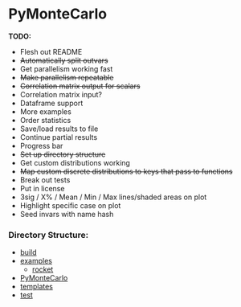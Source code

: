 # PyMonteCarlo

**TODO:**

* Flesh out README
* ~~Automatically split outvars~~
* Get parallelism working fast
* ~~Make parallelism repeatable~~
* ~~Correlation matrix output for scalars~~
* Correlation matrix input?
* Dataframe support
* More examples
* Order statistics
* Save/load results to file
* Continue partial results
* Progress bar
* ~~Set up directory structure~~
* Get custom distributions working
* ~~Map custom discrete distributions to keys that pass to functions~~
* Break out tests
* Put in license
* 3sig / X% / Mean / Min / Max lines/shaded areas on plot 
* Highlight specific case on plot
* Seed invars with name hash

### Directory Structure:

* [build](build/README.md)
* [examples](examples/README.md)
    - [rocket](examples/rocket/README.md)
* [PyMonteCarlo](PyMonteCarlo/README.md)
* [templates](templates/README.md)
* [test](test/README.md)